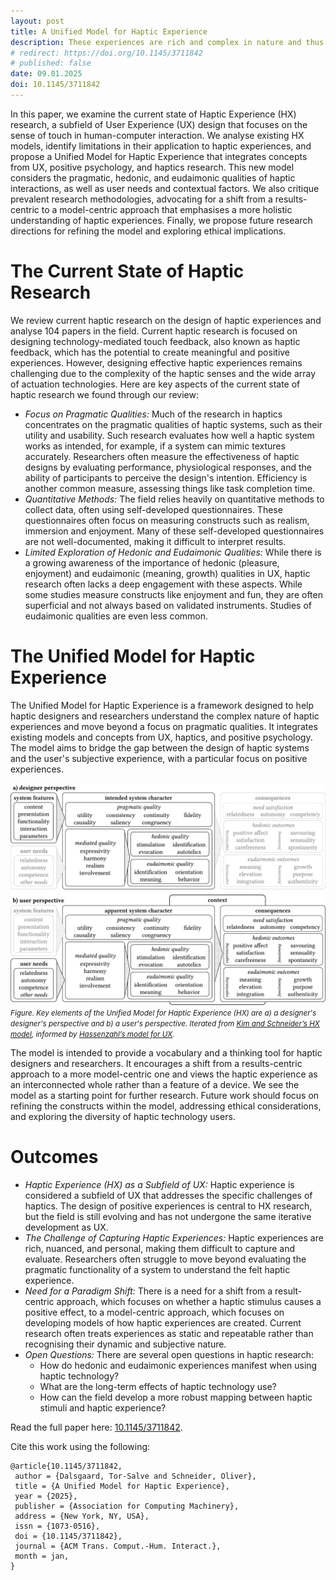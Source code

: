 ```yaml
---
layout: post
title: A Unified Model for Haptic Experience
description: These experiences are rich and complex in nature and thus challenging to design.
# redirect: https://doi.org/10.1145/3711842
# published: false
date: 09.01.2025
doi: 10.1145/3711842
---
```


In this paper, we examine the current state of Haptic Experience (HX) research, a subfield of User Experience (UX) design that focuses on the sense of touch in human-computer interaction. 
We analyse existing HX models, identify limitations in their application to haptic experiences, and propose a Unified Model for Haptic Experience that integrates concepts from UX, positive psychology, and haptics research. 
This new model considers the pragmatic, hedonic, and eudaimonic qualities of haptic interactions, as well as user needs and contextual factors. 
We also critique prevalent research methodologies, advocating for a shift from a results-centric to a model-centric approach that emphasises a more holistic understanding of haptic experiences. 
Finally, we propose future research directions for refining the model and exploring ethical implications.

# The Current State of Haptic Research
We review current haptic research on the design of haptic experiences and analyse 104 papers in the field.
Current haptic research is focused on designing technology-mediated touch feedback, also known as haptic feedback, which has the potential to create meaningful and positive experiences. However, designing effective haptic experiences remains challenging due to the complexity of the haptic senses and the wide array of actuation technologies.
Here are key aspects of the current state of haptic research we found through our review:
- *Focus on Pragmatic Qualities:* Much of the research in haptics concentrates on the pragmatic qualities of haptic systems, such as their utility and usability. Such research evaluates how well a haptic system works as intended, for example, if a system can mimic textures accurately. Researchers often measure the effectiveness of haptic designs by evaluating performance, physiological responses, and the ability of participants to perceive the design's intention. Efficiency is another common measure, assessing things like task completion time.
- *Quantitative Methods:* The field relies heavily on quantitative methods to collect data, often using self-developed questionnaires. These questionnaires often focus on measuring constructs such as realism, immersion and enjoyment. Many of these self-developed questionnaires are not well-documented, making it difficult to interpret results.
- *Limited Exploration of Hedonic and Eudaimonic Qualities:* While there is a growing awareness of the importance of hedonic (pleasure, enjoyment) and eudaimonic (meaning, growth) qualities in UX, haptic research often lacks a deep engagement with these aspects. While some studies measure constructs like enjoyment and fun, they are often superficial and not always based on validated instruments. Studies of eudaimonic qualities are even less common.


# The Unified Model for Haptic Experience
The Unified Model for Haptic Experience is a framework designed to help haptic designers and researchers understand the complex nature of haptic experiences and move beyond a focus on pragmatic qualities. 
It integrates existing models and concepts from UX, haptics, and positive psychology.
The model aims to bridge the gap between the design of haptic systems and the user's subjective experience, with a particular focus on positive experiences.

![The Unified Model for Haptic Experience](/assets/images/publications/unified-model.png)
<small>*Figure. Key elements of the Unified Model for Haptic Experience (HX) are a) a designer's designer's perspective and b) a user's perspective. Iterated from [Kim and Schneider’s HX model](https://doi.org/10.1145/3313831.3376280), informed by [Hassenzahl’s model for UX](https://doi.org/10.1007/978-3-319-68213-6_19).*</small>

The model is intended to provide a vocabulary and a thinking tool for haptic designers and researchers. 
It encourages a shift from a results-centric approach to a more model-centric one and views the haptic experience as an interconnected whole rather than a feature of a device. 
We see the model as a starting point for further research. 
Future work should focus on refining the constructs within the model, addressing ethical considerations, and exploring the diversity of haptic technology users.

# Outcomes
- *Haptic Experience (HX) as a Subfield of UX:* Haptic experience is considered a subfield of UX that addresses the specific challenges of haptics. The design of positive experiences is central to HX research, but the field is still evolving and has not undergone the same iterative development as UX.
- *The Challenge of Capturing Haptic Experiences:* Haptic experiences are rich, nuanced, and personal, making them difficult to capture and evaluate. Researchers often struggle to move beyond evaluating the pragmatic functionality of a system to understand the felt haptic experience.
- *Need for a Paradigm Shift:* There is a need for a shift from a result-centric approach, which focuses on whether a haptic stimulus causes a positive effect, to a model-centric approach, which focuses on developing models of how haptic experiences are created. Current research often treats experiences as static and repeatable rather than recognising their dynamic and subjective nature.
- *Open Questions:* There are several open questions in haptic research:
  - How do hedonic and eudaimonic experiences manifest when using haptic technology?
  - What are the long-term effects of haptic technology use?
  - How can the field develop a more robust mapping between haptic stimuli and haptic experience?

Read the full paper here: [10.1145/3711842](https://doi.org/10.1145/3711842).

Cite this work using the following:
```
@article{10.1145/3711842,
 author = {Dalsgaard, Tor-Salve and Schneider, Oliver},
 title = {A Unified Model for Haptic Experience},
 year = {2025},
 publisher = {Association for Computing Machinery},
 address = {New York, NY, USA},
 issn = {1073-0516},
 doi = {10.1145/3711842},
 journal = {ACM Trans. Comput.-Hum. Interact.},
 month = jan,
}
```